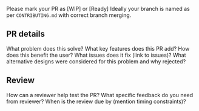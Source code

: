 Please mark your PR as [WIP] or [Ready]
Ideally your branch is named as per `CONTRIBUTING.md` with correct branch merging.

## PR details

What problem does this solve?
What key features does this PR add?
How does this benefit the user?
What issues does it fix (link to issues)?
What alternative designs were considered for this problem and why rejected?

## Review

How can a reviewer help test the PR?
What specific feedback do you need from reviewer?
When is the review due by (mention timing constraints)?
